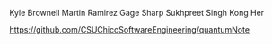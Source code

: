 Kyle Brownell
Martin Ramirez
Gage Sharp
Sukhpreet Singh
Kong Her


https://github.com/CSUChicoSoftwareEngineering/quantumNote
